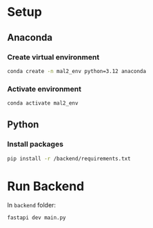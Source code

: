 # Setup

## Anaconda

### Create virtual environment

```bash
conda create -n mal2_env python=3.12 anaconda
```

### Activate environment

```bash
conda activate mal2_env
```

## Python

### Install packages

```bash
pip install -r /backend/requirements.txt
```

# Run Backend

In `backend` folder:

```bash
fastapi dev main.py
```

